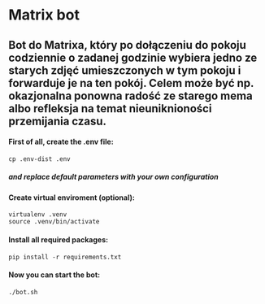 # Matrix bot

## Bot do Matrixa, który po dołączeniu do pokoju codziennie o zadanej godzinie wybiera jedno ze starych zdjęć umieszczonych w tym pokoju i forwarduje je na ten pokój. Celem może być np. okazjonalna ponowna radość ze starego mema albo refleksja na temat nieuniknioności przemijania czasu.


#### First of all, create the .env file:
```shell
cp .env-dist .env
```
##### and replace default parameters with your own configuration

#### Create virtual enviroment (optional):
```shell
virtualenv .venv
source .venv/bin/activate
```

#### Install all required packages:
```shell
pip install -r requirements.txt
```

#### Now you can start the bot:
```shell
./bot.sh
```
